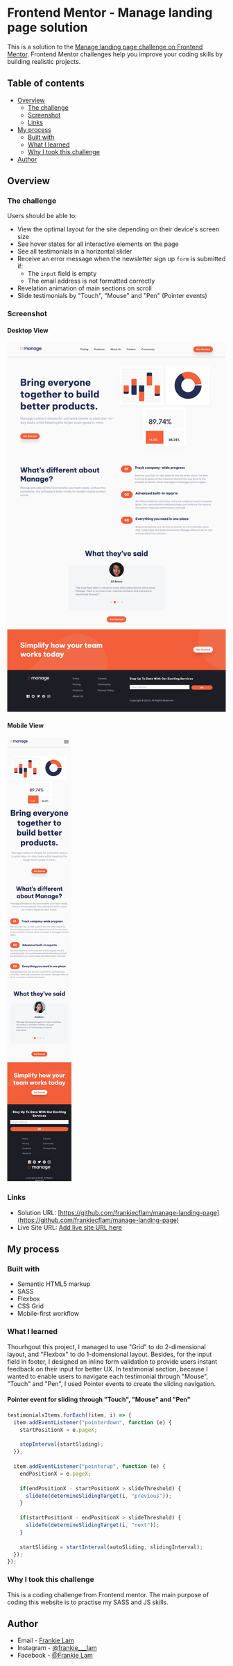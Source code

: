 # Frontend Mentor - Manage landing page solution

This is a solution to the [Manage landing page challenge on Frontend Mentor](https://www.frontendmentor.io/challenges/manage-landing-page-SLXqC6P5). Frontend Mentor challenges help you improve your coding skills by building realistic projects. 

## Table of contents

- [Overview](#overview)
  - [The challenge](#the-challenge)
  - [Screenshot](#screenshot)
  - [Links](#links)
- [My process](#my-process)
  - [Built with](#built-with)
  - [What I learned](#what-i-learned)
  - [Why I took this challenge](#why-i-took-this-challenge)
- [Author](#author)

## Overview

### The challenge

Users should be able to:

- View the optimal layout for the site depending on their device's screen size
- See hover states for all interactive elements on the page
- See all testimonials in a horizontal slider
- Receive an error message when the newsletter sign up `form` is submitted if:
  - The `input` field is empty
  - The email address is not formatted correctly
- Revelation animation of main sections on scroll
- Slide testimonials by "Touch", "Mouse" and "Pen" (Pointer events)

### Screenshot

#### Desktop View
![](./screenshot/screenshot-desktop-full.png)

#### Mobile View
![](./screenshot/screenshot-mobile-full.png)

### Links

- Solution URL: [https://github.com/frankiecflam/manage-landing-page](https://github.com/frankiecflam/manage-landing-page)
- Live Site URL: [Add live site URL here](https://your-live-site-url.com)

## My process

### Built with

- Semantic HTML5 markup
- SASS
- Flexbox
- CSS Grid
- Mobile-first workflow

### What I learned

Thourhgout this project, I managed to use "Grid" to do 2-dimensional layout, and "Flexbox" to do 1-domensional layout. Besides, for the input field in footer, I designed an inline form validation to provide users instant feedback on their input for better UX. In testimonial section, because I wanted to enable users to navigate each testimonial through "Mouse", "Touch" and "Pen", I used Pointer events to create the sliding navigation.

#### Pointer event for sliding through "Touch", "Mouse" and "Pen"
```js
testimonialsItems.forEach((item, i) => {
  item.addEventListener("pointerdown", function (e) {
    startPositionX = e.pageX;

    stopInterval(startSliding);
  });

  item.addEventListener("pointerup", function (e) {
    endPositionX = e.pageX;

    if(endPositionX - startPositionX > slideThreshold) {
      slideTo(determineSlidingTarget(i, "previous"));
    }

    if(startPositionX - endPositionX > slideThreshold) {
      slideTo(determineSlidingTarget(i, "next"));
    }

    startSliding = startInterval(autoSliding, slidingInterval);
  });
});
```

### Why I took this challenge
This is a coding challenge from Frontend mentor. The main purpose of coding this website is to practise my SASS and JS skills.

## Author
- Email - [Frankie Lam](frankiechunfai@gmail.com)
- Instagram - [@frankie___lam](https://www.instagram.com/frankie___lam)
- Facebook - [@Frankie Lam](https://www.facebook.com/frankiecflam)